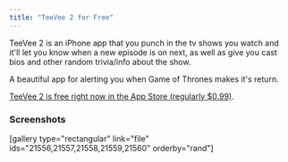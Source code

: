 ```yaml
---
title: "TeeVee 2 for Free"
---
```

<p>TeeVee 2 is an iPhone app that you punch in the tv shows you watch and it'll let you know when a new episode is on next, as well as give you cast bios and other random trivia/info about the show.</p>
<p>A beautiful app for alerting you when Game of Thrones makes it's return.</p>
<p><a href="http://target.georiot.com/Proxy.ashx?tsid=528&GR_URL=https%253A%252F%252Fitunes.apple.com%252Fus%252Fapp%252Fteevee-2-your-tv-shows-guru%252Fid663975743%253Fmt%253D8%2526uo%253D4%2526partnerId%253D30" target="itunes_store">TeeVee 2 is free right now in the App Store (regularly $0.99)</a>.</p>
<h3>Screenshots</h3>
<p>[gallery type="rectangular" link="file" ids="21556,21557,21558,21559,21560" orderby="rand"]</p>
